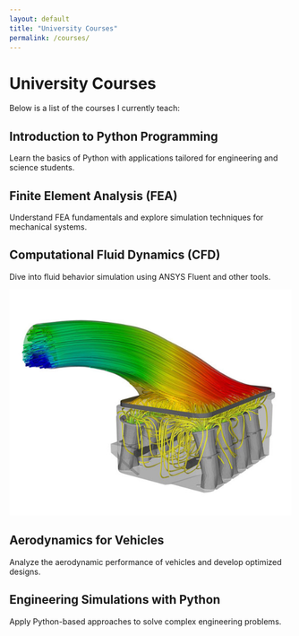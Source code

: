 ```yaml
---
layout: default
title: "University Courses"
permalink: /courses/
---
```


# University Courses

Below is a list of the courses I currently teach:

## **Introduction to Python Programming**
Learn the basics of Python with applications tailored for engineering and science students.

## **Finite Element Analysis (FEA)**
Understand FEA fundamentals and explore simulation techniques for mechanical systems.

## **Computational Fluid Dynamics (CFD)**
Dive into fluid behavior simulation using ANSYS Fluent and other tools.

![Descripción de la imagen](assets/images/prueba.jpg)

## **Aerodynamics for Vehicles**
Analyze the aerodynamic performance of vehicles and develop optimized designs.

## **Engineering Simulations with Python**
Apply Python-based approaches to solve complex engineering problems.
